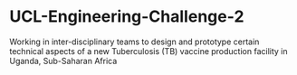# UCL-Engineering-Challenge-2
 Working in inter-disciplinary teams to design and prototype certain technical aspects of a new Tuberculosis (TB) vaccine production facility in Uganda, Sub-Saharan Africa
